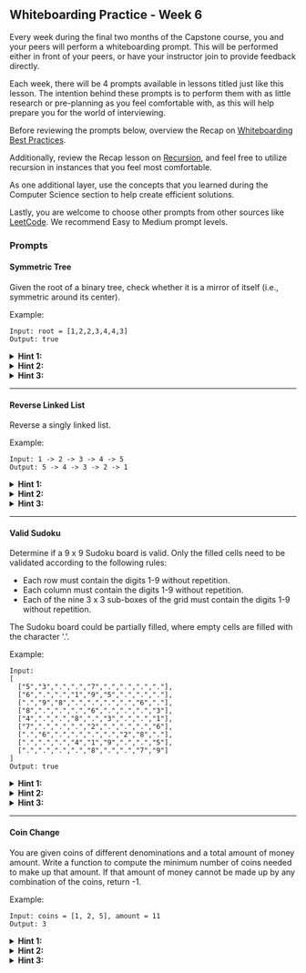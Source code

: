 ## Whiteboarding Practice - Week 6

Every week during the final two months of the Capstone course, you and your peers will perform a whiteboarding prompt. This will be performed either in front of your peers, or have your instructor join to provide feedback directly. 

Each week, there will be 4 prompts available in lessons titled just like this lesson. The intention behind these prompts is to perform them with as little research or pre-planning as you feel comfortable with, as this will help prepare you for the world of interviewing.

Before reviewing the prompts below, overview the Recap on [Whiteboarding Best Practices](https://full-time.learnhowtoprogram.com/capstone/capstone-week-3/recap-whiteboarding-best-practices). 

Additionally, review the Recap lesson on [Recursion](https://full-time.learnhowtoprogram.com/capstone/capstone-week-3/recap-recursion), and feel free to utilize recursion in instances that you feel most comfortable. 

As one additional layer, use the concepts that you learned during the Computer Science section to help create efficient solutions.

Lastly, you are welcome to choose other prompts from other sources like [LeetCode](https://leetcode.com/). We recommend Easy to Medium prompt levels. 

### Prompts

#### Symmetric Tree

Given the root of a binary tree, check whether it is a mirror of itself (i.e., symmetric around its center).

Example:

```
Input: root = [1,2,2,3,4,4,3]
Output: true
```

<details><summary><strong>Hint 1:</strong></summary>
<p>You can solve this problem using recursion.</p>
</details>
<details><summary><strong>Hint 2:</strong></summary>
<p>Define a helper function to check if two subtrees are mirrors of each other.</p>
</details>
<details><summary><strong>Hint 3:</strong></summary>
<p>Recursively compare the left subtree of one node with the right subtree of the other node.</p>
</details>

---

#### Reverse Linked List

Reverse a singly linked list.

Example:

```
Input: 1 -> 2 -> 3 -> 4 -> 5
Output: 5 -> 4 -> 3 -> 2 -> 1

```

<details><summary><strong>Hint 1:</strong></summary>
<p>You can solve this problem iteratively or recursively.</p>
</details>
<details><summary><strong>Hint 2:</strong></summary>
<p>For the iterative approach, use three pointers to reverse the connections while traversing the list.</p>
</details>
<details><summary><strong>Hint 3:</strong></summary>
<p>For the recursive approach, recursively reverse the rest of the list and then adjust the pointers.</p>
</details>

---

#### Valid Sudoku

Determine if a 9 x 9 Sudoku board is valid. Only the filled cells need to be validated according to the following rules:

- Each row must contain the digits 1-9 without repetition.
- Each column must contain the digits 1-9 without repetition.
- Each of the nine 3 x 3 sub-boxes of the grid must contain the digits 1-9 without repetition.

The Sudoku board could be partially filled, where empty cells are filled with the character '.'.

Example:

```
Input:
[
  ["5","3",".",".","7",".",".",".","."],
  ["6",".",".","1","9","5",".",".","."],
  [".","9","8",".",".",".",".","6","."],
  ["8",".",".",".","6",".",".",".","3"],
  ["4",".",".","8",".","3",".",".","1"],
  ["7",".",".",".","2",".",".",".","6"],
  [".","6",".",".",".",".","2","8","."],
  [".",".",".","4","1","9",".",".","5"],
  [".",".",".",".","8",".",".","7","9"]
]
Output: true

```


<details><summary><strong>Hint 1:</strong></summary>
<p>You can solve this problem by checking each row, column, and sub-box separately.</p>
</details>
<details><summary><strong>Hint 2:</strong></summary>
<p>Use sets or arrays to keep track of the digits seen in each row, column, and sub-box.</p>
</details>
<details><summary><strong>Hint 3:</strong></summary>
<p>Iterate through each cell in the Sudoku board and verify if the current cell's digit is already present in its respective row, column, and sub-box.</p>
</details>

---

#### Coin Change
You are given coins of different denominations and a total amount of money amount. Write a function to compute the minimum number of coins needed to make up that amount. If that amount of money cannot be made up by any combination of the coins, return -1.

Example:

```
Input: coins = [1, 2, 5], amount = 11
Output: 3
```

<details><summary><strong>Hint 1:</strong></summary>
<p>You can solve this problem using dynamic programming.</p>
</details>
<details><summary><strong>Hint 2:</strong></summary>
<p>Define an array to store the minimum number of coins needed for each amount from 0 to the target amount.</p>
</details>
<details><summary><strong>Hint 3:</strong></summary>
<p>Use dynamic programming to fill the array by finding the minimum number of coins for each amount.</p>
</details>





